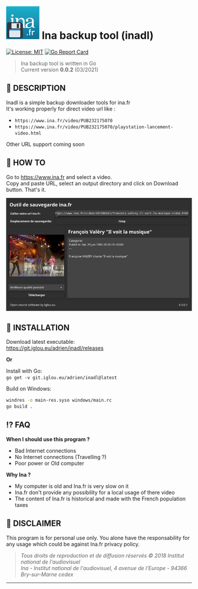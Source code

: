# ![icon](media/icon.png) Ina backup tool (inadl)

[![License: MIT](https://img.shields.io/badge/License-MIT-blue.svg)](https://opensource.org/licenses/MIT)
[![Go Report Card](https://goreportcard.com/badge/git.iglou.eu/adrien/inadl)](https://goreportcard.com/report/git.iglou.eu/adrien/inadl)

> Ina backup tool is written in Go   
Current version **0.0.2** (03/2021)

:page_with_curl: **DESCRIPTION** 
---
Inadl is a simple backup downloader tools for ina.fr    
It's working properly for direct video url like :
- ```https://www.ina.fr/video/PUB232175070```
- ```https://www.ina.fr/video/PUB232175070/playstation-lancement-video.html```

Other URL support coming soon

:rocket: **HOW TO** 
---
Go to https://www.ina.fr and select a video.   
Copy and paste URL, select an output directory and click on Download button. That's it.   

![Visual](media/screenshoot.png) 

:construction: **INSTALLATION** 
---
Download latest executable:   
https://git.iglou.eu/adrien/inadl/releases

**Or**

Install with Go:   
 `go get -v git.iglou.eu/adrien/inadl@latest`

Build on Windows:
```bash
windres -o main-res.syso windows/main.rc
go build .
```

:interrobang: **FAQ** 
---
**When I should use this program ?**

- Bad Internet connections  
- No Internet connections (Travelling ?)  
- Poor power or Old computer  

**Why Ina ?**
   
* My computer is old and Ina.fr is very slow on it
* Ina.fr don't provide any possibility for a local usage of there video
* The content of Ina.fr is historical and made with the French population taxes

:blowfish: **DISCLAIMER** 
-------
This program is for personal use only. You alone have the responsability for any usage which could be against Ina.fr privacy policy.

> *Tous droits de reproduction et de diffusion réservés © 2018 Institut national de l'audiovisuel*     
> *Ina - Institut national de l'audiovisuel, 4 avenue de l'Europe - 94366 Bry-sur-Marne cedex*

----------